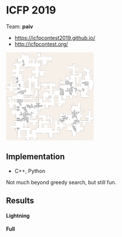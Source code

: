 
ICFP 2019
=========

Team: **paiv**

* https://icfpcontest2019.github.io/
* http://icfpcontest.org/

<img src="prob-091.png" width="240">

Implementation
--------------

* C++, Python

Not much beyond greedy search, but still fun.


Results
-------

#### Lightning

#### Full
